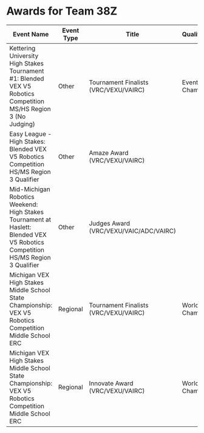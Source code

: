# Awards for Team 38Z

| Event Name | Event Type | Title | Qualifications |
|------------|------------|-------|----------------|
| Kettering University High Stakes Tournament #1: Blended VEX V5 Robotics Competition MS/HS Region 3 (No Judging) | Other | Tournament Finalists (VRC/VEXU/VAIRC) | Event Region Championship |
| Easy League - High Stakes: Blended VEX V5 Robotics Competition HS/MS Region 3 Qualifier | Other | Amaze Award (VRC/VEXU/VAIRC) |  |
| Mid-Michigan Robotics Weekend: High Stakes Tournament at Haslett: Blended VEX V5 Robotics Competition HS/MS Region 3 Qualifier | Other | Judges Award (VRC/VEXU/VAIC/ADC/VAIRC) |  |
| Michigan VEX High Stakes Middle School State Championship: VEX V5 Robotics Competition Middle School ERC | Regional | Tournament Finalists (VRC/VEXU/VAIRC) | World Championship |
| Michigan VEX High Stakes Middle School State Championship: VEX V5 Robotics Competition Middle School ERC | Regional | Innovate Award (VRC/VEXU/VAIRC) | World Championship |

